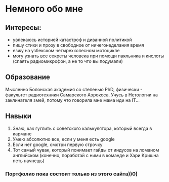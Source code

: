 # Немного обо мне
## Интересы:
* увлекаюсь историей катастроф и диванной политикой
* пишу стихи и прозу в свободное от ничегонеделания время
* езжу на узбекском четырехколесном мотоцикле
* могу узнать все секреты человека при помощи паяльника и кислоты (спаять радиомикрофон, а не то что вы подумали)
  
## Образование 
Мысленно Болонская академия со степенью PhD, физически - факультет радиотехники Самарского Аэрокоса.
Учусь в Нетологии на заклинателя змей, потому что говорила мне мама иди на IT...

## Навыки
1. Знаю, как гуглить с советского калькулятора, который всегда в кармане
2. Умею абсолютно все, если у меня есть google
3. Если нет google, смотри первую строчку
4. Тот самый чувак, который понимает гайды от индусов на ломаном английском (конечно, поработай с ними в команде и Хари Кришна петь начнешь)

### Портфолио пока состоит только из этого сайта))0)
